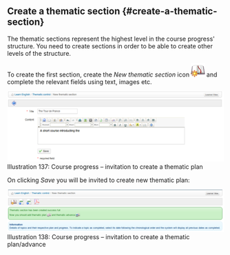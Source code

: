 ## Create a thematic section {#create-a-thematic-section}

The thematic sections represent the highest level in the course progress&#039; structure. You need to create sections in order to be able to create other levels of the structure.

To create the first section, create the _New thematic section_ icon ![](../assets/graphics252.png) and complete the relevant fields using text, images etc.

![](../assets/images184.png)Illustration 137: Course progress – invitation to create a thematic plan

On clicking _Save_ you will be invited to create new thematic plan:

![](../assets/graphics259.png)Illustration 138: Course progress – invitation to create a thematic plan/advance
